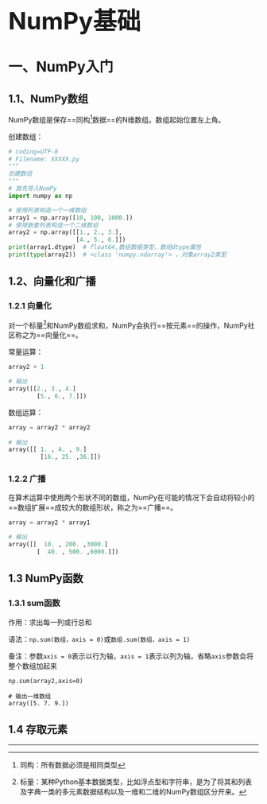<font size=8>**NumPy基础**</font>

# 一、NumPy入门

## 1.1、NumPy数组

NumPy数组是保存==同构[^注1]数据==的N维数组。数组起始位置左上角。

创建数组：

```python
# coding=UTF-8
# Filename: XXXXX.py
"""
创建数组
"""
# 首先导入NumPy
import numpy as np

# 使用列表构造一个一维数组
array1 = np.array([10, 100, 1000.])
# 使用嵌套列表构造一个二维数组
array2 = np.array([[1., 2., 3.],
                   [4., 5., 6.]])
print(array1.dtype)  # float64,数组数据类型，数组dtype属性
print(type(array2))  # <class 'numpy.ndarray'> ，对象array2类型
```

## 1.2、向量化和广播

### 1.2.1 向量化

对一个标量[^注2]和NumPy数组求和，NumPy会执行==按元素==的操作，NumPy社区称之为==向量化==。

常量运算：

```python
array2 + 1 

# 输出
array([[2., 3., 4.]
		[5., 6., 7.]])
```

数组运算：

```python
array = array2 * array2
 
# 输出
array([[ 1. , 4. , 9.]
		 [16., 25. ,36.]])
```

### 1.2.2 广播

在算术运算中使用两个形状不同的数组，NumPy在可能的情况下会自动将较小的==数组扩展==成较大的数组形状，称之为==广播==。

```python
array = array2 * array1

# 输出
array([[  10. , 200. ,3000.]
 		[  40. , 500. ,6000.]])
```

## 1.3 NumPy函数

### 1.3.1 sum函数

作用：求出每一列或行总和

语法：`np.sum(数组，axis = 0)`或`数组.sum(数组，axis = 1)`

备注：参数`axis = 0`表示以行为轴，`axis = 1`表示以列为轴，省略`axis`参数会将整个数组加起来

```
np.sum(array2,axis=0)

# 输出一维数组
array([5. 7. 9.])
```

## 1.4 存取元素













---

[^注1]: 同构：所有数据必须是相同类型
[^注2]: 标量：某种Python基本数据类型，比如浮点型和字符串，是为了将其和列表及字典一类的多元素数据结构以及一维和二维的NumPy数组区分开来。